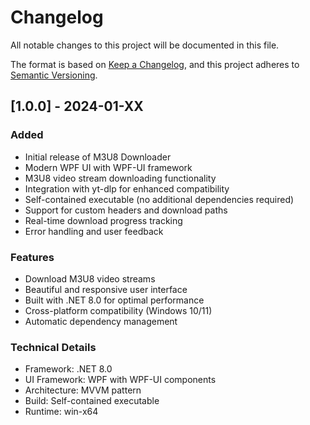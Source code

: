 # Changelog

All notable changes to this project will be documented in this file.

The format is based on [Keep a Changelog](https://keepachangelog.com/en/1.0.0/),
and this project adheres to [Semantic Versioning](https://semver.org/spec/v2.0.0.html).

## [1.0.0] - 2024-01-XX

### Added
- Initial release of M3U8 Downloader
- Modern WPF UI with WPF-UI framework
- M3U8 video stream downloading functionality
- Integration with yt-dlp for enhanced compatibility
- Self-contained executable (no additional dependencies required)
- Support for custom headers and download paths
- Real-time download progress tracking
- Error handling and user feedback

### Features
- Download M3U8 video streams
- Beautiful and responsive user interface
- Built with .NET 8.0 for optimal performance
- Cross-platform compatibility (Windows 10/11)
- Automatic dependency management

### Technical Details
- Framework: .NET 8.0
- UI Framework: WPF with WPF-UI components
- Architecture: MVVM pattern
- Build: Self-contained executable
- Runtime: win-x64
